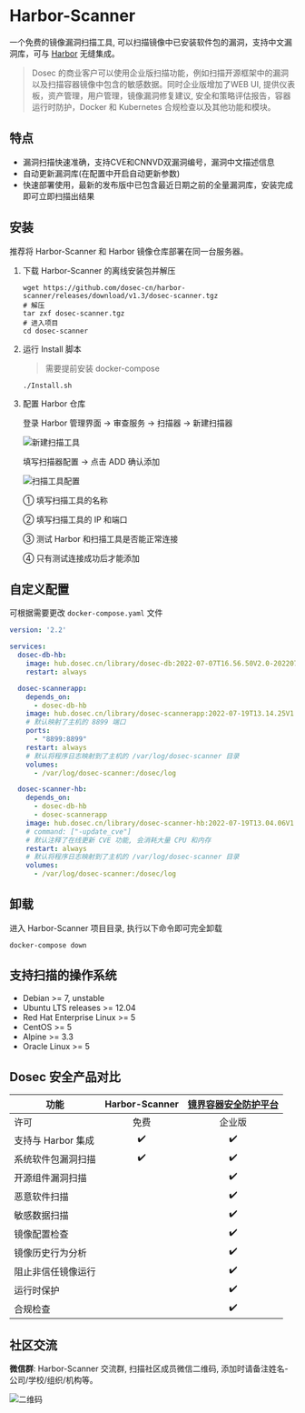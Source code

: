 # Harbor-Scanner

一个免费的镜像漏洞扫描工具, 可以扫描镜像中已安装软件包的漏洞，支持中文漏洞库，可与 [Harbor](https://github.com/goharbor/harbor) 无缝集成。

> Dosec 的商业客户可以使用企业版扫描功能，例如扫描开源框架中的漏洞以及扫描容器镜像中包含的敏感数据。同时企业版增加了WEB UI, 提供仪表板，资产管理，用户管理，镜像漏洞修复建议, 安全和策略评估报告，容器运行时防护，Docker 和 Kubernetes 合规检查以及其他功能和模块。

## 特点

* 漏洞扫描快速准确，支持CVE和CNNVD双漏洞编号，漏洞中文描述信息
* 自动更新漏洞库(在配置中开启自动更新参数)
* 快速部署使用，最新的发布版中已包含最近日期之前的全量漏洞库，安装完成即可立即扫描出结果

## 安装

推荐将 Harbor-Scanner 和 Harbor 镜像仓库部署在同一台服务器。

1. 下载 Harbor-Scanner 的离线安装包并解压

    ```shell
    wget https://github.com/dosec-cn/harbor-scanner/releases/download/v1.3/dosec-scanner.tgz
    # 解压
    tar zxf dosec-scanner.tgz
    # 进入项目
    cd dosec-scanner
    ```

2. 运行 Install 脚本

    > 需要提前安装 docker-compose

    ```shell
    ./Install.sh
    ```

3. 配置 Harbor 仓库

    登录 Harbor 管理界面 -> 审查服务 -> 扫描器 -> 新建扫描器

    ![新建扫描工具](http://img.dosec.cn/20191223112547.png)

    填写扫描器配置 -> 点击 ADD 确认添加

    ![扫描工具配置](http://img.dosec.cn/20200112194526.png)

    ① 填写扫描工具的名称

    ② 填写扫描工具的 IP 和端口

    ③ 测试 Harbor 和扫描工具是否能正常连接

    ④ 只有测试连接成功后才能添加

## 自定义配置

可根据需要更改 `docker-compose.yaml` 文件

```yaml
version: '2.2'

services:
  dosec-db-hb:
    image: hub.dosec.cn/library/dosec-db:2022-07-07T16.56.50V2.0-20220706
    restart: always

  dosec-scannerapp:
    depends_on:
      - dosec-db-hb
    image: hub.dosec.cn/library/dosec-scannerapp:2022-07-19T13.14.25V1.0.1_prod
    # 默认映射了主机的 8899 端口
    ports:
      - "8899:8899"
    restart: always
    # 默认将程序日志映射到了主机的 /var/log/dosec-scanner 目录
    volumes:
      - /var/log/dosec-scanner:/dosec/log

  dosec-scanner-hb:
    depends_on:
      - dosec-db-hb
      - dosec-scannerapp
    image: hub.dosec.cn/library/dosec-scanner-hb:2022-07-19T13.04.06V1.3_release
    # command: ["-update_cve"]
    # 默认注释了在线更新 CVE 功能, 会消耗大量 CPU 和内存
    restart: always
    # 默认将程序日志映射到了主机的 /var/log/dosec-scanner 目录
    volumes:
      - /var/log/dosec-scanner:/dosec/log
```

## 卸载

进入 Harbor-Scanner 项目目录, 执行以下命令即可完全卸载

```shell
docker-compose down
```

## 支持扫描的操作系统

- Debian >= 7, unstable
- Ubuntu LTS releases >= 12.04
- Red Hat Enterprise Linux >= 5
- CentOS >= 5
- Alpine >= 3.3
- Oracle Linux >= 5

## Dosec 安全产品对比

|        功能        |   Harbor-Scanner   | [镜界容器安全防护平台](https://www.dosec.cn/) |
| ------------------ | :----------------: | :-------------------------------------------: |
| 许可               |        免费        |                    企业版                     |
| 支持与 Harbor 集成 | :heavy_check_mark: |               :heavy_check_mark:              |
| 系统软件包漏洞扫描 | :heavy_check_mark: |               :heavy_check_mark:              |
| 开源组件漏洞扫描   |                    |               :heavy_check_mark:              |
| 恶意软件扫描       |                    |               :heavy_check_mark:              |
| 敏感数据扫描       |                    |               :heavy_check_mark:              |
| 镜像配置检查       |                    |               :heavy_check_mark:              |
| 镜像历史行为分析   |                    |               :heavy_check_mark:              |
| 阻止非信任镜像运行 |                    |               :heavy_check_mark:              |
| 运行时保护         |                    |               :heavy_check_mark:              |
| 合规检查           |                    |               :heavy_check_mark:              |

## 社区交流

**微信群**: Harbor-Scanner 交流群, 扫描社区成员微信二维码, 添加时请备注姓名-公司/学校/组织/机构等。

![二维码](http://img.dosec.cn/2019_10_28_1838167633.png)

